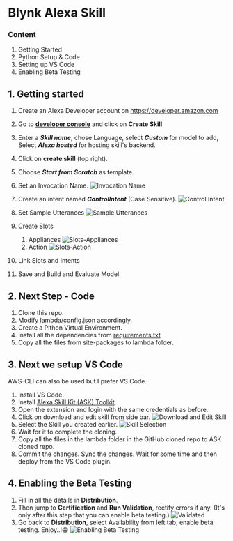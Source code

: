 # Blynk Alexa Skill

### Content
1. Getting Started
2. Python Setup & Code
3. Setting up VS Code
4. Enabling Beta Testing

## 1. Getting started
1. Create an Alexa Developer account on https://developer.amazon.com
2. Go to [__developer console__](https://developer.amazon.com/alexa/console/ask) and click on __Create Skill__
3. Enter a ___Skill name___, chose Language, select ___Custom___ for model to add, Select ___Alexa hosted___ for hosting skill's backend.
4. Click on __create skill__ (top right).
5. Choose ___Start from Scratch___ as template.
6. Set an Invocation Name.
![Invocation Name](assets/otherImages/InvocationName.png)
7. Create an intent named ___ControlIntent___ (Case Sensitive).
![Control Intent](assets/otherImages/AddControlIntent.png)
8. Set Sample Utterances
![Sample Utterances](assets/otherImages/SetSampleUtterances.png)
9. Create Slots
   1. Appliances
   ![Slots-Appliances](assets/otherImages/CreateSlots(Appliances).png)
   2. Action
   ![Slots-Action](assets/otherImages/CreateSlots(Actions).png)

10. Link Slots and Intents
11. Save and Build and Evaluate Model.

## 2. Next Step - Code
1. Clone this repo.
2. Modify [lambda/config.json](lambda/config.json) accordingly.
2. Create a Pithon Virtual Environment.
3. Install all the dependencies from [requirements.txt](lambda/requirements.txt)
4. Copy all the files from site-packages to lambda folder.

## 3. Next we setup VS Code
AWS-CLI can also be used but I prefer VS Code.

1. Install VS Code.
2. Install [Alexa Skill Kit (ASK) Toolkit](https://marketplace.visualstudio.com/items?itemName=ask-toolkit.alexa-skills-kit-toolkit).
3. Open the extension and login with the same credentials as before.
4. Click on download and edit skill from side bar.
![Download and Edit Skill](assets/otherImages/DownloadandEditSkill.png)
5. Select the Skill you created earlier.
![Skill Selection](assets/otherImages/skillSelection.png)
6. Wait for it to complete the cloning.
7. Copy all the files in the lambda folder in the GitHub cloned repo to ASK cloned repo.
8. Commit the changes. Sync the changes. Wait for some time and then deploy from the VS Code plugin.

## 4. Enabling the Beta Testing
1. Fill in all the details in __Distribution__.
2. Then jump to __Certification__ and __Run Validation__, rectify errors if any. (It's only after this step that you can enable beta testing.)
![Validated](assets/otherImages/validated.png)
3. Go back to __Distribution__, select Availability from left tab, enable beta testing. Enjoy..!😁
![Enabling Beta Testing](assets/otherImages/BetaTesting.png)